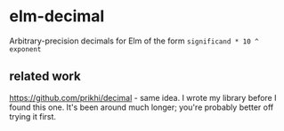 # elm-decimal

Arbitrary-precision decimals for Elm of the form `significand * 10 ^ exponent`

## related work

https://github.com/prikhi/decimal - same idea. I wrote my library before I found this one. It's been around much longer; you're probably better off trying it first.
